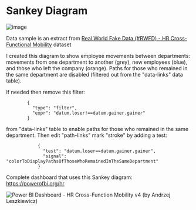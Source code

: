 # Sankey Diagram

![image](https://github.com/user-attachments/assets/8ba8abed-ec0e-427c-9b83-c830227d710d)

Data sample is an extract from [Real World Fake Data (#RWFD) - HR Cross-Functional Mobility](https://sonsofhierarchies.com/real-world-fake-data-hr-cross-functional-mobility/) dataset

I created this diagram to show employee movements between departments: movements from one department to another (grey), new employees (blue), and those who left the company (orange). Paths for those who remained in the same department are disabled (filtered out from the "data-links" data table).

If needed then remove this filter:
```
        {
          "type": "filter",
          "expr": "datum.loser!==datum.gainer.gainer"
        }
```
from "data-links" table to enable paths for those who remained in the same department.
Then edit "path-links" mark "stroke" by adding a test:
```
            {
              "test": "datum.loser==datum.gainer.gainer",
              "signal": "colorToDisplayPathsOfThoseWhoRemainedInTheSameDepartment"
            }
```

Complete dashboard that uses this Sankey diagram: https://powerofbi.org/hr

![Power BI Dashboard - HR Cross-Function Mobility v4 (by Andrzej Leszkiewicz)](https://github.com/user-attachments/assets/ea4e3191-15bc-45da-8460-03bc264633a0)
